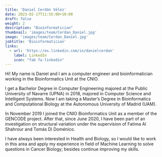 ```yaml
---
title: 'Daniel Cerdán Vélez'
date: 2023-02-17T11:55:00+10:00
draft: false
weight: 2
description: "Bioinformatician"
thumbnail: 'images/team/Cerdan_Daniel.jpg'
image: 'images/team/Cerdan_Daniel.jpg'
jobtitle: 'Bioinformatician'
links:
  - url: 'https://es.linkedin.com/in/danielcerdan'
    label: LinkedIn
    icon: "fab fa-linkedin"
---
```


Hi! My name is Daniel and I am a computer engineer and bioinformatician working in the Bioinformatics Unit at the CNIO.

I get a Bachelor Degree in Computer Engineering majored at the Public University of Navarre (UPNA) in 2018, majored in Computer Science and Intelligent Systems. Now I am taking a Master’s Degree in Bioinformatics and Computational Biology at the Autonomous University of Madrid (UAM).

In November 2019 I joined the CNIO Bioinformatics Unit as a member of the GENCODE project. After that, since June 2020, I have been part of an investigation on structural variation under the supervision of Fatima Al Shahrour and Tomás Di Doménico.

I have always been interested in Health and Biology, so I would like to work in this area and apply my experience in field of Machine Learning to solve questions in Cancer Biology; besides continue improving my skills.
